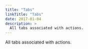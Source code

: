 ```yaml
---
title: "Tabs"
linkTitle: "Tabs"
date: 2017-01-04
description: >
  All tabs associated with actions.
---
```


All tabs associated with actions.